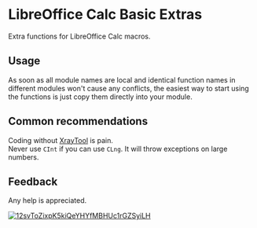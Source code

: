 # LibreOffice Calc Basic Extras
Extra functions for LibreOffice Calc macros.

## Usage
As soon as all module names are local and identical function names in different modules won't cause any conflicts, the easiest way to start using the functions is just copy them directly into your module.

## Common recommendations
Coding without [XrayTool](http://berma.pagesperso-orange.fr/index2.html) is pain.  
Never use `CInt` if you can use `CLng`. It will throw exceptions on large numbers.

## Feedback
Any help is appreciated. 

[![12svToZixpK5kiQeYHYfMBHUc1rGZSyiLH](https://blockchain.info//Resources/buttons/donate_64.png)](https://blockchain.info/address/12svToZixpK5kiQeYHYfMBHUc1rGZSyiLH)